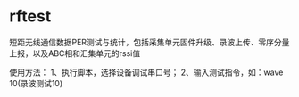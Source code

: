 # rftest
短距无线通信数据PER测试与统计，包括采集单元固件升级、录波上传、零序分量上报，以及ABC相和汇集单元的rssi值

使用方法：
1、执行脚本，选择设备调试串口号；
2、输入测试指令，如：wave 10(录波测试10)
